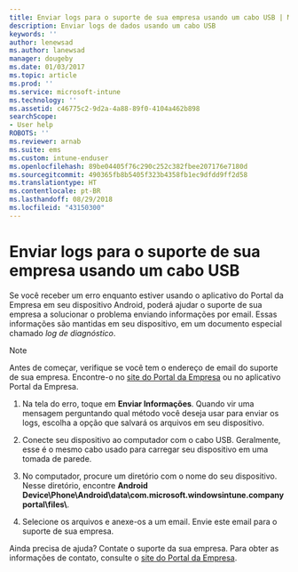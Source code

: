 ```yaml
---
title: Enviar logs para o suporte de sua empresa usando um cabo USB | Microsoft Docs
description: Enviar logs de dados usando um cabo USB
keywords: ''
author: lenewsad
ms.author: lanewsad
manager: dougeby
ms.date: 01/03/2017
ms.topic: article
ms.prod: ''
ms.service: microsoft-intune
ms.technology: ''
ms.assetid: c46775c2-9d2a-4a88-89f0-4104a462b898
searchScope:
- User help
ROBOTS: ''
ms.reviewer: arnab
ms.suite: ems
ms.custom: intune-enduser
ms.openlocfilehash: 89be04405f76c290c252c382fbee207176e7180d
ms.sourcegitcommit: 490365fb8b5405f323b4358fb1ec9dfdd9ff2d58
ms.translationtype: HT
ms.contentlocale: pt-BR
ms.lasthandoff: 08/29/2018
ms.locfileid: "43150300"
---
```

# <a name="send-logs-to-your-company-support-using-a-usb-cable"></a>Enviar logs para o suporte de sua empresa usando um cabo USB

Se você receber um erro enquanto estiver usando o aplicativo do Portal da Empresa em seu dispositivo Android, poderá ajudar o suporte de sua empresa a solucionar o problema enviando informações por email. Essas informações são mantidas em seu dispositivo, em um documento especial chamado _log de diagnóstico_.

> [!Note]
> Antes de começar, verifique se você tem o endereço de email do suporte de sua empresa. Encontre-o no [site do Portal da Empresa](https://go.microsoft.com/fwlink/?linkid=2010980) ou no aplicativo Portal da Empresa.

1. Na tela do erro, toque em **Enviar Informações**. Quando vir uma mensagem perguntando qual método você deseja usar para enviar os logs, escolha a opção que salvará os arquivos em seu dispositivo.

2. Conecte seu dispositivo ao computador com o cabo USB. Geralmente, esse é o mesmo cabo usado para carregar seu dispositivo em uma tomada de parede.

3. No computador, procure um diretório com o nome do seu dispositivo. Nesse diretório, encontre <strong>Android Device\Phone\Android\data\com.microsoft.windowsintune.companyportal\files\\</strong>.

4. Selecione os arquivos e anexe-os a um email. Envie este email para o suporte de sua empresa.

Ainda precisa de ajuda? Contate o suporte da sua empresa. Para obter as informações de contato, consulte o [site do Portal da Empresa](https://go.microsoft.com/fwlink/?linkid=2010980).
